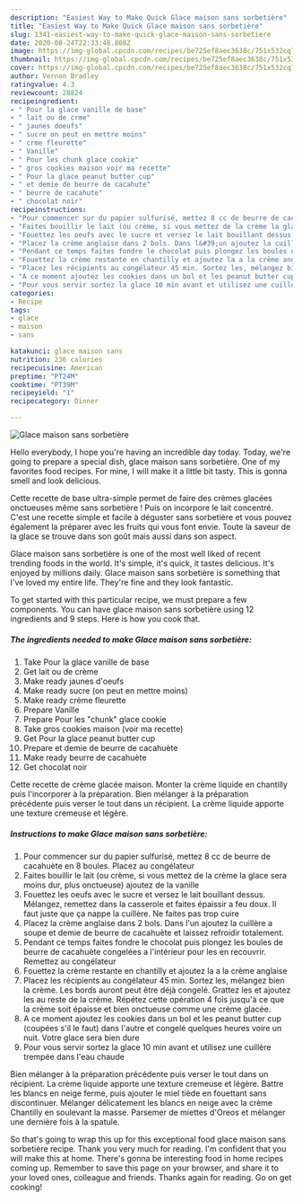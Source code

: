 ```yaml
---
description: "Easiest Way to Make Quick Glace maison sans sorbetière"
title: "Easiest Way to Make Quick Glace maison sans sorbetière"
slug: 1341-easiest-way-to-make-quick-glace-maison-sans-sorbetiere
date: 2020-08-24T22:33:48.808Z
image: https://img-global.cpcdn.com/recipes/be725ef8aec3638c/751x532cq70/glace-maison-sans-sorbetiere-photo-principale-de-la-recette.jpg
thumbnail: https://img-global.cpcdn.com/recipes/be725ef8aec3638c/751x532cq70/glace-maison-sans-sorbetiere-photo-principale-de-la-recette.jpg
cover: https://img-global.cpcdn.com/recipes/be725ef8aec3638c/751x532cq70/glace-maison-sans-sorbetiere-photo-principale-de-la-recette.jpg
author: Vernon Bradley
ratingvalue: 4.3
reviewcount: 28824
recipeingredient:
- " Pour la glace vanille de base"
- " lait ou de crme"
- " jaunes doeufs"
- " sucre on peut en mettre moins"
- " crme fleurette"
- " Vanille"
- " Pour les chunk glace cookie"
- " gros cookies maison voir ma recette"
- " Pour la glace peanut butter cup"
- " et demie de beurre de cacahute"
- " beurre de cacahute"
- " chocolat noir"
recipeinstructions:
- "Pour commencer sur du papier sulfurisé, mettez 8 cc de beurre de cacahuète en 8 boules. Placez au congélateur"
- "Faites bouillir le lait (ou crème, si vous mettez de la crème la glace sera moins dur, plus onctueuse) ajoutez de la vanille"
- "Fouettez les oeufs avec le sucre et versez le lait bouillant dessus. Mélangez, remettez dans la casserole et faites épaissir a feu doux. Il faut juste que ça nappe la cuillère. Ne faites pas trop cuire"
- "Placez la crème anglaise dans 2 bols. Dans l&#39;un ajoutez la cuillère a soupe et demie de beurre de cacahuète et laissez refroidir totalement."
- "Pendant ce temps faites fondre le chocolat puis plongez les boules de beurre de cacahuète congelées a l&#39;intérieur pour les en recouvrir. Remettez au congélateur"
- "Fouettez la crème restante en chantilly et ajoutez la a la crème anglaise"
- "Placez les récipients au congélateur 45 min. Sortez les, mélangez bien la crème. Les bords auront peut être déjà congelé. Grattez les et ajoutez les au reste de la crème. Répétez cette opération 4 fois jusqu&#39;à ce que la crème soit épaisse et bien onctueuse comme une crème glacée."
- "A ce moment ajoutez les cookies dans un bol et les peanut butter cup (coupées s&#39;il le faut) dans l&#39;autre et congelé quelques heures voire un nuit. Votre glace sera bien dure"
- "Pour vous servir sortez la glace 10 min avant et utilisez une cuillère trempée dans l&#39;eau chaude"
categories:
- Recipe
tags:
- glace
- maison
- sans

katakunci: glace maison sans 
nutrition: 236 calories
recipecuisine: American
preptime: "PT24M"
cooktime: "PT39M"
recipeyield: "1"
recipecategory: Dinner

---
```



![Glace maison sans sorbetière](https://img-global.cpcdn.com/recipes/be725ef8aec3638c/751x532cq70/glace-maison-sans-sorbetiere-photo-principale-de-la-recette.jpg)

Hello everybody, I hope you're having an incredible day today. Today, we're going to prepare a special dish, glace maison sans sorbetière. One of my favorites food recipes. For mine, I will make it a little bit tasty. This is gonna smell and look delicious.

Cette recette de base ultra-simple permet de faire des crèmes glacées onctueuses même sans sorbetière ! Puis on incorpore le lait concentré. C&#39;est une recette simple et facile à déguster sans sorbetière et vous pouvez également la préparer avec les fruits qui vous font envie. Toute la saveur de la glace se trouve dans son goût mais aussi dans son aspect.

Glace maison sans sorbetière is one of the most well liked of recent trending foods in the world. It's simple, it's quick, it tastes delicious. It's enjoyed by millions daily. Glace maison sans sorbetière is something that I've loved my entire life. They're fine and they look fantastic.


To get started with this particular recipe, we must prepare a few components. You can have glace maison sans sorbetière using 12 ingredients and 9 steps. Here is how you cook that.

<!--inarticleads1-->

##### The ingredients needed to make Glace maison sans sorbetière:

1. Take  Pour la glace vanille de base
1. Get  lait ou de crème
1. Make ready  jaunes d&#39;oeufs
1. Make ready  sucre (on peut en mettre moins)
1. Make ready  crème fleurette
1. Prepare  Vanille
1. Prepare  Pour les &#34;chunk&#34; glace cookie
1. Take  gros cookies maison (voir ma recette)
1. Get  Pour la glace peanut butter cup
1. Prepare  et demie de beurre de cacahuète
1. Make ready  beurre de cacahuète
1. Get  chocolat noir


Cette recette de crème glacée maison. Monter la crème liquide en chantilly puis l&#39;incorporer à la préparation. Bien mélanger à la préparation précédente puis verser le tout dans un récipient. La crème liquide apporte une texture cremeuse et légère. 

<!--inarticleads2-->

##### Instructions to make Glace maison sans sorbetière:

1. Pour commencer sur du papier sulfurisé, mettez 8 cc de beurre de cacahuète en 8 boules. Placez au congélateur
1. Faites bouillir le lait (ou crème, si vous mettez de la crème la glace sera moins dur, plus onctueuse) ajoutez de la vanille
1. Fouettez les oeufs avec le sucre et versez le lait bouillant dessus. Mélangez, remettez dans la casserole et faites épaissir a feu doux. Il faut juste que ça nappe la cuillère. Ne faites pas trop cuire
1. Placez la crème anglaise dans 2 bols. Dans l&#39;un ajoutez la cuillère a soupe et demie de beurre de cacahuète et laissez refroidir totalement.
1. Pendant ce temps faites fondre le chocolat puis plongez les boules de beurre de cacahuète congelées a l&#39;intérieur pour les en recouvrir. Remettez au congélateur
1. Fouettez la crème restante en chantilly et ajoutez la a la crème anglaise
1. Placez les récipients au congélateur 45 min. Sortez les, mélangez bien la crème. Les bords auront peut être déjà congelé. Grattez les et ajoutez les au reste de la crème. Répétez cette opération 4 fois jusqu&#39;à ce que la crème soit épaisse et bien onctueuse comme une crème glacée.
1. A ce moment ajoutez les cookies dans un bol et les peanut butter cup (coupées s&#39;il le faut) dans l&#39;autre et congelé quelques heures voire un nuit. Votre glace sera bien dure
1. Pour vous servir sortez la glace 10 min avant et utilisez une cuillère trempée dans l&#39;eau chaude


Bien mélanger à la préparation précédente puis verser le tout dans un récipient. La crème liquide apporte une texture cremeuse et légère. Battre les blancs en neige ferme, puis ajouter le miel tiède en fouettant sans discontinuer. Mélanger délicatement les blancs en neige avec la crème Chantilly en soulevant la masse. Parsemer de miettes d&#39;Oreos et mélanger une dernière fois à la spatule. 

So that's going to wrap this up for this exceptional food glace maison sans sorbetière recipe. Thank you very much for reading. I'm confident that you will make this at home. There's gonna be interesting food in home recipes coming up. Remember to save this page on your browser, and share it to your loved ones, colleague and friends. Thanks again for reading. Go on get cooking!
